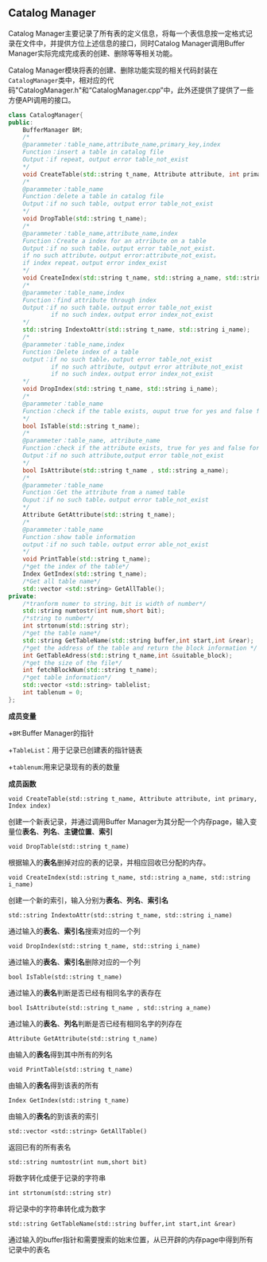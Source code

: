 ## Catalog Manager

Catalog Manager主要记录了所有表的定义信息，将每一个表信息按一定格式记录在文件中，并提供方位上述信息的接口，同时Catalog Manager调用Buffer Manager实际完成完成表的创建、删除等等相关功能。



Catalog Manager模块将表的创建、删除功能实现的相关代码封装在`CatalogManager`类中，相对应的代码"CatalogManager.h"和“CatalogManager.cpp”中，此外还提供了提供了一些方便API调用的接口。

```C++
class CatalogManager{
public:
	BufferManager BM;
	/*
	@parammeter：table_name,attribute_name,primary_key,index
	Function：insert a table in catalog file
	Output：if repeat, output error table_not_exist
	*/
    void CreateTable(std::string t_name, Attribute attribute, int primary, Index index);
	/*
    @parammeter：table_name
    Function：delete a table in catalog file
    Output：if no such table, output error table_not_exist
	*/
    void DropTable(std::string t_name);
	/*
	@parammeter：table_name,attribute_name,index
	Function：Create a index for an atrribute on a table
	Output：if no such table，output error table_not_exist.
	if no such attribute，output error:attribute_not_exist。
	if index repeat，output error index_exist
	*/
	void CreateIndex(std::string t_name, std::string a_name, std::string i_name);
	/*
	@parammeter：table_name,index
	Function：find attribute through index
	Output：if no such table，output error table_not_exist
			if no such index，output error index_not_exist
	*/
	std::string IndextoAttr(std::string t_name, std::string i_name);
	/*
	@parammeter：table_name,index
	Function：Delete index of a table
	output：if no such table，output error table_not_exist
			if no such attribute, output error attribute_not_exist
			if no such index，output error index_not_exist
	*/
	void DropIndex(std::string t_name, std::string i_name);
    /*
	@parammeter：table_name
    Function：check if the table exists, ouput true for yes and false for no
	*/
    bool IsTable(std::string t_name);
    /*
	@parammeter：table_name, attribute_name
    Function：check if the attribute exists, true for yes and false for no
    Output：if no such attribute,output error table_not_exist
	*/
    bool IsAttribute(std::string t_name , std::string a_name);
    /*
	@parammeter：table_name
    Function：Get the attribute from a named table
    Ouput：if no such table，output error table_not_exist
	*/
    Attribute GetAttribute(std::string t_name);
    /*
	@parammeter：table_name
    Function：show table information
    output：if no such table，output error able_not_exist
	*/
    void PrintTable(std::string t_name);
	/*get the index of the table*/
	Index GetIndex(std::string t_name);
	/*Get all table name*/
	std::vector <std::string> GetAllTable();
private:
    /*tranform numer to string，bit is width of number*/
    std::string numtostr(int num,short bit);
    /*string to number*/
    int strtonum(std::string str);
    /*get the table name*/
    std::string GetTableName(std::string buffer,int start,int &rear);
    /*get the address of the table and return the block information */
    int GetTableAdress(std::string t_name,int &suitable_block);
    /*get the size of the file*/
    int fetchBlockNum(std::string t_name);
	/*get table information*/
	std::vector <std::string> tablelist;
	int tablenum = 0;
};
```

**成员变量**

+`BM`:Buffer Manager的指针

+`TableList`：用于记录已创建表的指针链表

+`tablenum`:用来记录现有的表的数量

**成员函数**

`void CreateTable(std::string t_name, Attribute attribute, int primary, Index index)`

创建一个新表记录，并通过调用Buffer Manager为其分配一个内存page，输入变量位**表名**、**列名**、**主键位置**、**索引**

`void DropTable(std::string t_name)`

根据输入的**表名**删掉对应的表的记录，并相应回收已分配的内存。

`void CreateIndex(std::string t_name, std::string a_name, std::string i_name)`

创建一个新的索引，输入分别为**表名**、**列名**、**索引名**

`std::string IndextoAttr(std::string t_name, std::string i_name)`

通过输入的**表名**、**索引名**搜索对应的一个列

`void DropIndex(std::string t_name, std::string i_name)`

通过输入的**表名**、**索引名**删除对应的一个列

`bool IsTable(std::string t_name)`

通过输入的**表名**判断是否已经有相同名字的表存在

`bool IsAttribute(std::string t_name , std::string a_name)`

通过输入的**表名**、**列名**判断是否已经有相同名字的列存在

`Attribute GetAttribute(std::string t_name)`

由输入的**表名**得到其中所有的列名

`void PrintTable(std::string t_name)`

由输入的**表名**得到该表的所有

`Index GetIndex(std::string t_name)`

由输入的**表名**的到该表的索引

`std::vector <std::string> GetAllTable()`

返回已有的所有表名

`std::string numtostr(int num,short bit)`

将数字转化成便于记录的字符串

`int strtonum(std::string str)`

将记录中的字符串转化成为数字

`std::string GetTableName(std::string buffer,int start,int &rear)`

通过输入的buffer指针和需要搜索的始末位置，从已开辟的内存page中得到所有记录中的表名




